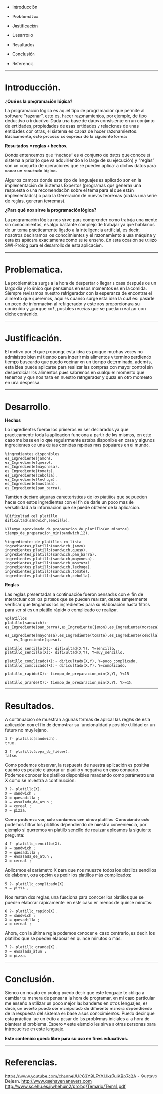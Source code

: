 

- Introducción

- Problemática

- Justificación

- Desarrollo

- Resultados

- Conclusión

- Referencia


----------

# Introducción. #

**¿Qué es la programación lógica?**

La programación lógica es aquel tipo de programación que permite al software “razonar”, esto es, hacer razonamientos, por ejemplo, de tipo deductivo o inductivo. Dada una base de datos consistente en un conjunto de entidades, propiedades de esas entidades y relaciones de unas entidades con otras, el sistema es capaz de hacer razonamientos. Básicamente, este proceso se expresa de la siguiente forma:


**Resultados = reglas + hechos.**

Donde entendemos que “hechos” es el conjunto de datos que conoce el sistema a priori(o que va adquiriendo a lo largo de su ejecución) y “reglas” son un conjunto de operaciones que se pueden aplicar a dichos datos para sacar un resultado lógico.

Algunos campos donde este tipo de lenguajes es aplicado son en la implementación de Sistemas Expertos (programas que generan una respuesta o una recomendación sobre el tema para el que están implementados) o para la Generación de nuevos teoremas (dadas una serie de reglas, generan teoremas).

**¿Para qué nos sirve la programación lógica?**

La programación lógica nos sirve para comprender como trabaja una mente sin conocimientos, es algo bastante complejo de trabajar ya que hablamos de un tema prácticamente ligado a la inteligencia artificial, es decir, nosotros declaramos los conocimientos y el razonamiento a una máquina y esta los aplicara exactamente como se le enseño. En esta ocasión se utilizó SWI-Prolog para el desarrollo de esta aplicación.


----------

# Problematica. #

La problemática surge a la hora de despertar o llegar a casa después de un largo día y lo único que pensamos en esos momentos es en la comida. Siempre revisamos nuestro refrigerador con la esperanza de encontrar el alimento que queremos, aquí es cuando surge esta idea la cual es: pasarle un poco de información al refrigerador y este nos proporcionara su contenido y ¿porque no?, posibles recetas que se puedan realizar con dicho contenido.




----------

# Justificación. #

El motivo por el que propongo esta idea es porque muchas veces no administro bien mi tiempo para ingerir mis alimentos y termino perdiendo tiempo buscando que puedo cocinar en un tiempo determinado, además, esta idea puede aplicarse para realizar las compras con mayor control sin desperdiciar los alimentos pues sabremos en cualquier momento que tenemos y que nos falta en nuestro refrigerador y quizá en otro momento en una despensa.


----------

# Desarrollo. #

**Hechos**

Lo ingredientes fueron los primeros en ser declarados ya que practicamente toda la aplicacion funciona a partir de los mismos, en este caso me base en lo que regularmente estaba disponible en casa y algunos ingredientes de una de las comidas rapidas mas populares en el mundo.

    %ingredientes disponibles
    es_Ingrediente(jamon).
    es_Ingrediente(queso).
    es_Ingrediente(mayonesa).
    es_Ingrediente(tomate).
    es_Ingrediente(cebolla).
    es_Ingrediente(lechuga).
    es_Ingrediente(mostaza).
    es_Ingrediente(pan_barra).
 

Tambien declare algunas caracteristicas de los platillos que se pueden hacer con estos ingredientes con el fin de darle un poco mas de versatilidad a la informacion que se puede obtener de la aplicacion.

    %Dificultad del platillo
    dificultad(sandwich,sencillo).
    
    %Tiempo aproximado de preparacion de platillo(en minutos)
    tiempo_de_preparacion_min(sandwich,12).

    %ingredientes de platillos en lista
    ingredientes_platillo(sandwich,jamon).
    ingredientes_platillo(sandwich,queso).
    ingredientes_platillo(sandwich,pan_barra).
    ingredientes_platillo(sandwich,mayonesa).
    ingredientes_platillo(sandwich,mostaza).
    ingredientes_platillo(sandwich,lechuga).
    ingredientes_platillo(sandwich,tomate).
    ingredientes_platillo(sandwich,cebolla).

**Reglas**

Las reglas presentadas a continuación fueron pensadas con el fin de interactuar con los platillos que se pueden realizar, desde simplemente verificar que tengamos los ingredientes para su elaboración hasta filtros para ver si es un platillo rápido o complicado de realizar.

    %platillos
    platillo(sandwich):- es_Ingrediente(pan_barra),es_Ingrediente(jamon),es_Ingrediente(mostaza),
    	es_Ingrediente(mayonesa),es_Ingrediente(tomate),es_Ingrediente(cebolla),es_Ingrediente(lechuga),
    	es_Ingrediente(queso).

    platillo_sencillo(X):- dificultad(X,Y), Y=sencillo.
    platillo_sencillo(X):- dificultad(X,Y), Y=muy_sencillo.
    
    platillo_complicado(X):- dificultado(X,Y), Y=poco_complicado.
    platillo_complicado(X):- dificultado(X,Y), Y=complicado.
    
    platillo_rapido(X):- tiempo_de_preparacion_min(X,Y), Y<15.
    
    platillo_grande(X):- tiempo_de_preparacion_min(X,Y), Y>=15.
    

----------

# Resultados. #

A continuación se muestran algunas formas de aplicar las reglas de esta aplicación con el fin de demostrar su funcionalidad y posible utilidad en un futuro no muy lejano.

    1 ?- platillo(sandwich).
    true.
    
    2 ?- platillo(sopa_de_fideos).
    false.

Como podemos observar, la respuesta de nuestra aplicación es positiva cuando es posible elaborar un platillo y negativa en caso contrario. Podemos conocer los platillos disponibles mandando como parámetro una X como se muestra a continuación:

    3 ?- platillo(X).
    X = sandwich ;
    X = quesadilla ;
    X = ensalada_de_atun ;
    X = cereal ;
    X = pizza.

Como podemos ver, solo contamos con cinco platillos. Conociendo esto podemos filtrar los platillos dependiendo de nuestra conveniencia, por ejemplo si queremos un platillo sencillo de realizar aplicamos la siguiente pregunta:
    
    4 ?- platillo_sencillo(X).
    X = sandwich ;
    X = quesadilla ;
    X = ensalada_de_atun ;
    X = cereal ;

Aplicamos el parámetro X para que nos muestre todos los platillos sencillos de elaborar, otra opción es pedir los platillos más complicados:

    5 ?- platillo_complicado(X).
    X = pizza ;

Nos restan dos reglas, una funciona para conocer los platillos que se pueden elaborar rápidamente, en este caso en menos de quince minutos:

    6 ?- platillo_rapido(X).
    X = sandwich ;
    X = quesadilla ;
    X = cereal ;

Ahora, con la última regla podemos conocer el caso contrario, es decir, los platillos que se pueden elaborar en quince minutos o más:

    7 ?- platillo_grande(X).
    X = ensalada_atun ;
    X = pizza.


----------

# Conclusión. #

Siendo un novato en prolog puedo decir que este lenguaje te obliga a cambiar tu manera de pensar a la hora de programar, en mi caso particular me enseño a utilizar un poco mejor las banderas en otros lenguajes, es decir, un evento puede ser manipulado de diferente manera dependiendo de la respuesta del sistema en base a sus conocimientos. Puedo decir que esta práctica fue un éxito a pesar de los problemas iniciales a la hora de plantear el problema. Espero y este ejemplo les sirva a otras personas para introducirse en este lenguaje. 

**Este contenido queda libre para su uso en fines educativos.** 


----------

# Referencias. #

https://www.youtube.com/channel/UC63Y8LFYXIJks7ulKBp7q2A - Gustavo Dejean.
http://www.quehayenlanevera.com
http://www.sc.ehu.es/jiwhehum2/prolog/Temario/Tema1.pdf
